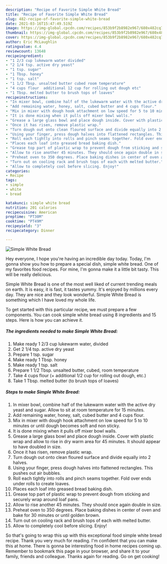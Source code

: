 ```yaml
---
description: "Recipe of Favorite Simple White Bread"
title: "Recipe of Favorite Simple White Bread"
slug: 482-recipe-of-favorite-simple-white-bread
date: 2021-03-16T15:47:49.519Z
image: https://img-global.cpcdn.com/recipes/853b9f2b8982e967/680x482cq70/simple-white-bread-recipe-main-photo.jpg
thumbnail: https://img-global.cpcdn.com/recipes/853b9f2b8982e967/680x482cq70/simple-white-bread-recipe-main-photo.jpg
cover: https://img-global.cpcdn.com/recipes/853b9f2b8982e967/680x482cq70/simple-white-bread-recipe-main-photo.jpg
author: Eric McLaughlin
ratingvalue: 4.4
reviewcount: 13648
recipeingredient:
- "1 2/3 cup lukewarm water divided"
- "2 1/4 tsp. active dry yeast"
- "1 tsp. sugar"
- "1 Tbsp. honey"
- "1 tsp. salt"
- "1 1/2 Tbsp. unsalted butter cubed room temperature"
- "4 cups flour  additional 12 cup for rolling out dough etc"
- "1 Tbsp. melted butter to brush tops of loaves"
recipeinstructions:
- "In mixer bowl, combine half of the lukewarm water with the active dry yeast and sugar. Allow to sit at room temperature for 15 minutes."
- "Add remaining water, honey, salt, cubed butter and 4 cups flour."
- "Mix in mixer with dough hook attachment on low speed for 5 to 10 minutes or until dough becomes soft and non sticky."
- "It is done mixing when it pulls off mixer bowl walls."
- "Grease a large glass bowl and place dough inside. Cover with plastic wrap and allow to rise in dry warm area for 45 minutes. It should appear to have doubled in size."
- "Once it has risen, remove plastic wrap."
- "Turn dough out onto clean floured surface and divide equally into 2 halves."
- "Using your finger, press dough halves into flattened rectangles. This pushes out air bubbles."
- "Roll each tightly into rolls and pinch seams together. Fold over ends under rolls to create loaves."
- "Places each loaf into greased bread baking dish."
- "Grease top part of plastic wrap to prevent dough from sticking and securely wrap around loaf pans."
- "Allow to rise another 45 minutes. They should once again double in size."
- "Preheat oven to 350 degrees. Place baking dishes in center of oven and bake for 30 minutes or until golden brown."
- "Turn out on cooling rack and brush tops of each with melted butter."
- "Allow to completely cool before slicing. Enjoy!"
categories:
- Recipe
tags:
- simple
- white
- bread

katakunci: simple white bread 
nutrition: 201 calories
recipecuisine: American
preptime: "PT30M"
cooktime: "PT49M"
recipeyield: "3"
recipecategory: Dinner

---
```



![Simple White Bread](https://img-global.cpcdn.com/recipes/853b9f2b8982e967/680x482cq70/simple-white-bread-recipe-main-photo.jpg)

Hey everyone, I hope you're having an incredible day today. Today, I'm gonna show you how to prepare a special dish, simple white bread. One of my favorites food recipes. For mine, I'm gonna make it a little bit tasty. This will be really delicious.

Simple White Bread is one of the most well liked of current trending meals on earth. It is easy, it is fast, it tastes yummy. It's enjoyed by millions every day. They are nice and they look wonderful. Simple White Bread is something which I have loved my whole life.




To get started with this particular recipe, we must prepare a few components. You can cook simple white bread using 8 ingredients and 15 steps. Here is how you can achieve it.

<!--inarticleads1-->

##### The ingredients needed to make Simple White Bread:

1. Make ready 1 2/3 cup lukewarm water, divided
1. Get 2 1/4 tsp. active dry yeast
1. Prepare 1 tsp. sugar
1. Make ready 1 Tbsp. honey
1. Make ready 1 tsp. salt
1. Prepare 1 1/2 Tbsp. unsalted butter, cubed, room temperature
1. Take 4 cups flour (+ additional 1/2 cup for rolling out dough, etc.)
1. Take 1 Tbsp. melted butter (to brush tops of loaves)




<!--inarticleads2-->

##### Steps to make Simple White Bread:

1. In mixer bowl, combine half of the lukewarm water with the active dry yeast and sugar. Allow to sit at room temperature for 15 minutes.
1. Add remaining water, honey, salt, cubed butter and 4 cups flour.
1. Mix in mixer with dough hook attachment on low speed for 5 to 10 minutes or until dough becomes soft and non sticky.
1. It is done mixing when it pulls off mixer bowl walls.
1. Grease a large glass bowl and place dough inside. Cover with plastic wrap and allow to rise in dry warm area for 45 minutes. It should appear to have doubled in size.
1. Once it has risen, remove plastic wrap.
1. Turn dough out onto clean floured surface and divide equally into 2 halves.
1. Using your finger, press dough halves into flattened rectangles. This pushes out air bubbles.
1. Roll each tightly into rolls and pinch seams together. Fold over ends under rolls to create loaves.
1. Places each loaf into greased bread baking dish.
1. Grease top part of plastic wrap to prevent dough from sticking and securely wrap around loaf pans.
1. Allow to rise another 45 minutes. They should once again double in size.
1. Preheat oven to 350 degrees. Place baking dishes in center of oven and bake for 30 minutes or until golden brown.
1. Turn out on cooling rack and brush tops of each with melted butter.
1. Allow to completely cool before slicing. Enjoy!




So that's going to wrap this up with this exceptional food simple white bread recipe. Thank you very much for reading. I'm confident that you can make this at home. There is gonna be interesting food in home recipes coming up. Remember to bookmark this page in your browser, and share it to your family, friends and colleague. Thanks again for reading. Go on get cooking!
